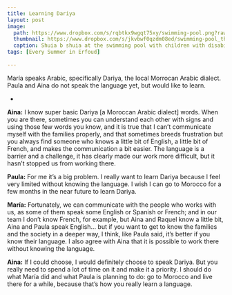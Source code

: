 ```yaml
---
title: Learning Dariya
layout: post
image: 
  path: https://www.dropbox.com/s/rqbtkx9wgqt75xy/swimming-pool.png?raw=1
  thumbnail: https://www.dropbox.com/s/jkvbwf0qzdm08ed/swimming-pool_thumbnail.png?raw=1
  caption: Shuia b shuia at the swimming pool with children with disabilities in Erfoud.
tags: [Every Summer in Erfoud]
    
---
```


María speaks Arabic, specifically Dariya, the local Morrocan Arabic dialect. Paula and Aina do not speak the language yet, but would like to learn. 

<!--more-->

-

**Aina:** I know super basic Dariya [a Moroccan Arabic dialect] words. When you are there, sometimes you can understand each other with signs and using those few words you know, and it is true that I can’t communicate myself with the families properly, and that sometimes breeds frustration but you always find someone who knows a little bit of English, a little bit of French, and makes the communication a bit easier. The language is a barrier and a challenge, it has clearly made our work more difficult, but it hasn’t stopped us from working there. 

**Paula:** For me it’s a big problem. I really want to learn Dariya because I feel very limited without knowing the language. I wish I can go to Morocco for a few months in the near future to learn Dariya.

**María:** Fortunately, we can communicate with the people who works with us, as some of them speak some English or Spanish or French; and in our team I don’t know French, for example, but Aina and Raquel know a little bit, Aina and Paula speak English... but if you want to get to know the families and the society in a deeper way, I think, like Paula said, it’s better if you know their language. I also agree with Aina that it is possible to work there without knowing the language.

**Aina:** If I could choose, I would definitely choose to speak Dariya. But you really need to spend a lot of time on it and make it a priority. I should do what María did and what Paula is planning to do: go to Morocco and live there for a while, because that’s how you really learn a language.
